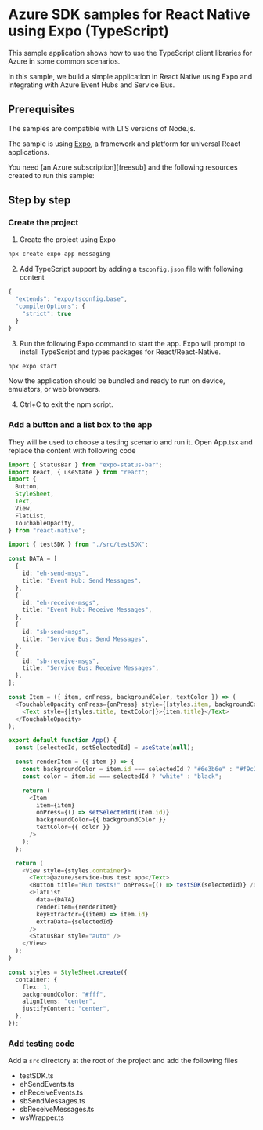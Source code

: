 # Azure SDK samples for React Native using Expo (TypeScript)

This sample application shows how to use the TypeScript client libraries for Azure in some common scenarios.

In this sample, we build a simple application in React Native using Expo and integrating with Azure Event Hubs and Service Bus.

## Prerequisites

The samples are compatible with LTS versions of Node.js.

The sample is using [Expo](https://expo.dev/), a framework and platform for universal React applications.

You need [an Azure subscription][freesub] and the following resources created to run this sample:

## Step by step

### Create the project

1. Create the project using Expo

```bash
npx create-expo-app messaging
```

2. Add TypeScript support by adding a `tsconfig.json` file with following content

```js
{
  "extends": "expo/tsconfig.base",
  "compilerOptions": {
    "strict": true
  }
}
```

3. Run the following Expo command to start the app. Expo will prompt to install TypeScript and types packages for React/React-Native.

```bash
npx expo start
```

Now the application should be bundled and ready to run on device, emulators, or web browsers.

4. Ctrl+C to exit the npm script.

### Add a button and a list box to the app

They will be used to choose a testing scenario and run it.  Open App.tsx and replace the content with following code

```ts
import { StatusBar } from "expo-status-bar";
import React, { useState } from "react";
import {
  Button,
  StyleSheet,
  Text,
  View,
  FlatList,
  TouchableOpacity,
} from "react-native";

import { testSDK } from "./src/testSDK";

const DATA = [
  {
    id: "eh-send-msgs",
    title: "Event Hub: Send Messages",
  },
  {
    id: "eh-receive-msgs",
    title: "Event Hub: Receive Messages",
  },
  {
    id: "sb-send-msgs",
    title: "Service Bus: Send Messages",
  },
  {
    id: "sb-receive-msgs",
    title: "Service Bus: Receive Messages",
  },
];

const Item = ({ item, onPress, backgroundColor, textColor }) => (
  <TouchableOpacity onPress={onPress} style={[styles.item, backgroundColor]}>
    <Text style={[styles.title, textColor]}>{item.title}</Text>
  </TouchableOpacity>
);

export default function App() {
  const [selectedId, setSelectedId] = useState(null);

  const renderItem = ({ item }) => {
    const backgroundColor = item.id === selectedId ? "#6e3b6e" : "#f9c2ff";
    const color = item.id === selectedId ? "white" : "black";

    return (
      <Item
        item={item}
        onPress={() => setSelectedId(item.id)}
        backgroundColor={{ backgroundColor }}
        textColor={{ color }}
      />
    );
  };

  return (
    <View style={styles.container}>
      <Text>@azure/service-bus test app</Text>
      <Button title="Run tests!" onPress={() => testSDK(selectedId)} />
      <FlatList
        data={DATA}
        renderItem={renderItem}
        keyExtractor={(item) => item.id}
        extraData={selectedId}
      />
      <StatusBar style="auto" />
    </View>
  );
}

const styles = StyleSheet.create({
  container: {
    flex: 1,
    backgroundColor: "#fff",
    alignItems: "center",
    justifyContent: "center",
  },
});
```
### Add testing code

Add a `src` directory at the root of the project and add the following files
- testSDK.ts
- ehSendEvents.ts
- ehReceiveEvents.ts
- sbSendMessages.ts
- sbReceiveMessages.ts
- wsWrapper.ts

